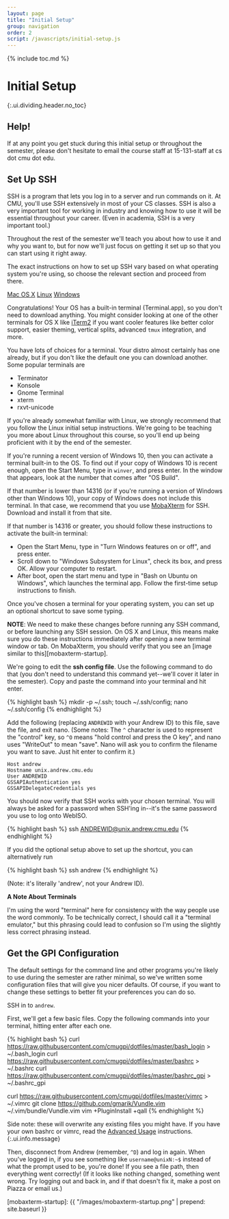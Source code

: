 ```yaml
---
layout: page
title: "Initial Setup"
group: navigation
order: 2
script: /javascripts/initial-setup.js
---
```


{% include toc.md %}

# Initial Setup
{:.ui.dividing.header.no_toc}

## Help!

If at any point you get stuck during this initial setup or throughout the
semester, please don't hesitate to email the course staff at 15-131-staff at cs
dot cmu dot edu.

## Set Up SSH

SSH is a program that lets you log in to a server and run commands on it. At
CMU, you'll use SSH extensively in most of your CS classes. SSH is also a very
important tool for working in industry and knowing how to use it will be
essential throughout your career. (Even in academia, SSH is a very important
tool.)

Throughout the rest of the semester we'll teach you about how to use it and why
you want to, but for now we'll just focus on getting it set up so that you can
start using it right away.

The exact instructions on how to set up SSH vary based on what operating system
you're using, so choose the relevant section and proceed from there.

<div id="ssh">
<div class="ui top attached tabular menu">
  <a href="#" class="active item" data-tab="osx">Mac OS X</a>
  <a href="#" class="item" data-tab="linux">Linux</a>
  <a href="#" class="item" data-tab="windows">Windows</a>
</div>
<div class="ui bottom attached active tab segment" data-tab="osx">

Congratulations! Your OS has a built-in terminal (Terminal.app), so you don't
need to download anything. You might consider looking at one of the other
terminals for OS X like [iTerm2][iterm2] if you want cooler features like better
color support, easier theming, vertical splits, advanced `tmux` integration, and
more.

</div>
<div class="ui bottom attached tab segment" data-tab="linux">


You have lots of choices for a terminal. Your distro almost certainly has one
already, but if you don't like the default one you can download another. Some
popular terminals are

- Terminator
- Konsole
- Gnome Terminal
- xterm
- rxvt-unicode

</div>
<div class="ui bottom attached tab segment" data-tab="windows">

If you're already somewhat familiar with Linux, we strongly recommend that you
follow the Linux initial setup instructions. We're going to be teaching you more
about Linux throughout this course, so you'll end up being proficient with it by
the end of the semester.

If you're running a recent version of Windows 10, then you can activate a
terminal built-in to the OS. To find out if your copy of Windows 10 is recent
enough, open the Start Menu, type in `winver`, and press enter. In the window
that appears, look at the number that comes after "OS Build".

If that number is lower than 14316 (or if you're running a version of Windows
other than Windows 10), your copy of Windows does not include this terminal. In
that case, we recommend that you use [MobaXterm][mobaxterm] for SSH. Download
and install it from that site.

If that number is 14316 or greater, you should follow these instructions to
activate the built-in terminal:

- Open the Start Menu, type in "Turn Windows features on or off", and press
  enter.
- Scroll down to "Windows Subsystem for Linux", check its box, and press OK.
  Allow your computer to restart.
- After boot, open the start menu and type in "Bash on Ubuntu on Windows", which
  launches the terminal app. Follow the first-time setup instructions to finish.

</div>
</div>

Once you've chosen a terminal for your operating system, you can set up an
optional shortcut to save some typing.

__NOTE__: We need to make these changes before running any SSH command, or
before launching any SSH session. On OS X and Linux, this means make sure you do
these instructions immediately after opening a new terminal window or tab. On
MobaXterm, you should verify that you see an [image similar to
this][mobaxterm-startup].

We're going to edit the __ssh config file__. Use the following command to do
that (you don't need to understand this command yet--we'll cover it later in the
semester). Copy and paste the command into your terminal and hit enter.

{% highlight bash %}
mkdir -p ~/.ssh; touch ~/.ssh/config; nano ~/.ssh/config
{% endhighlight %}

Add the following (replacing `ANDREWID` with your Andrew ID) to this file, save
the file, and exit nano. (Some notes: The `^` character is used to represent
the "control" key, so `^O` means "hold control and press the O key", and nano
uses "WriteOut" to mean "save". Nano will ask you to confirm the filename you
want to save. Just hit enter to confirm it.)

~~~
Host andrew
Hostname unix.andrew.cmu.edu
User ANDREWID
GSSAPIAuthentication yes
GSSAPIDelegateCredentials yes
~~~

You should now verify that SSH works with your chosen terminal. You will always
be asked for a password when SSH'ing in--it's the same password you use to log
onto WebISO.

{% highlight bash %}
ssh ANDREWID@unix.andrew.cmu.edu
{% endhighlight %}

If you did the optional setup above to set up the shortcut, you can
alternatively run

{% highlight bash %}
ssh andrew
{% endhighlight %}

(Note: it's literally 'andrew', not your Andrew ID).

<div class="ui info message">

__A Note About Terminals__

I'm using the word "terminal" here for consistency with the way people use the
word commonly. To be technically correct, I should call it a "terminal emulator,"
but this phrasing could lead to confusion so I'm using the slightly less correct
phrasing instead.

</div>

## Get the GPI Configuration

The default settings for the command line and other programs you're likely to
use during the semester are rather minimal, so we've written some configuration
files that will give you nicer defaults. Of course, if you want to change these
settings to better fit your preferences you can do so.

SSH in to `andrew`.

First, we'll get a few basic files. Copy the following commands into your
terminal, hitting enter after each one.

{% highlight bash %}
curl https://raw.githubusercontent.com/cmugpi/dotfiles/master/bash_login > ~/.bash_login
curl https://raw.githubusercontent.com/cmugpi/dotfiles/master/bashrc > ~/.bashrc
curl https://raw.githubusercontent.com/cmugpi/dotfiles/master/bashrc_gpi > ~/.bashrc_gpi

curl https://raw.githubusercontent.com/cmugpi/dotfiles/master/vimrc > ~/.vimrc
git clone https://github.com/gmarik/Vundle.vim ~/.vim/bundle/Vundle.vim
vim +PluginInstall +qall
{% endhighlight %}

Side note: these will overwrite any existing files you might have. If you have
your own bashrc or vimrc, read the [Advanced Usage][advanced] instructions.
{:.ui.info.message}

Then, disconnect from Andrew (remember, `^D`) and log in again. When you've
logged in, if you see something like `username@unixN:~$` instead of what the
prompt used to be, you're done! If you see a file path, then everything went
correctly! (If it looks like nothing changed, something went wrong. Try logging
out and back in, and if that doesn't fix it, make a post on Piazza or email us.)

[mobaxterm]: http://mobaxterm.mobatek.net/
[mobaxterm-tutorial]: http://blog.jez.io/2014/09/28/setting-up-mobaxterm-for-ssh-on-windows/
[iterm2]: http://iterm2.com/
[advanced]: https://github.com/cmugpi/dotfiles#advanced-usage
[lern2unix-signup]: http://www.lern2unix.com/account/signup/
[mobaxterm-startup]: {{ "/images/mobaxterm-startup.png" | prepend: site.baseurl }}
